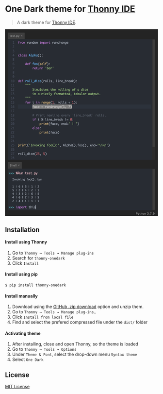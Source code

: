 # One Dark theme for [Thonny IDE](https://thonny.org)

> A dark theme for [Thonny IDE](https://thonny.org).

![Screenshot](./screenshot.png)

## Installation

#### Install using Thonny

1. Go to `Thonny → Tools → Manage plug-ins`
2. Search for `thonny-onedark`
3. Click `Install`

#### Install using pip

    $ pip install thonny-onedark

#### Install manually

1. Download using the [GitHub .zip download](https://github.com/ranelpadon/thonny-onedark/archive/refs/heads/main.zip) option and unzip them.
2. Go to `Thonny → Tools → Manage plug-ins…`
3. Click `Install from local file`
4. Find and select the prefered compressed file under the `dist/` folder

#### Activating theme

1. After installing, close and open Thonny, so the theme is loaded
2. Go to `Thonny → Tools → Options`
3. Under `Theme & Font`, select the drop-down menu `Syntax theme`
4. Select `One Dark`


## License

[MIT License](./LICENSE)
